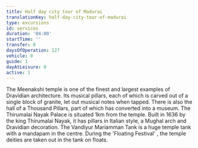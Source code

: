 ```yaml
---
title: Half day city tour of Madurai
translationKey: half-day-city-tour-of-madurai
type: excursions
id: services
duration: '04:00'
startTime: ''
transfer: 0
daysOfOperation: 127
vehicle: 0
guide: 1
dayAtLeisure: 0
active: 1
---
```

The Meenakshi temple is one of the finest and largest examples of Dravidian architecture. Its musical pillars, each of which is carved out of a single block of granite, let out musical notes when tapped. There is also the hall of a Thousand Pillars, part of which has converted into a museum. The Thirumalai Nayak Palace is situated 1km from the temple. Built in 1636 by the king Thirumalai Nayak, it has pillars in Italian style, a Mughal arch and Dravidian decoration. The Vandiyur Mariamman Tank is a huge temple tank with a mandapam in the centre. During the 'Floating Festival' , the temple deities are taken out in the tank on floats.